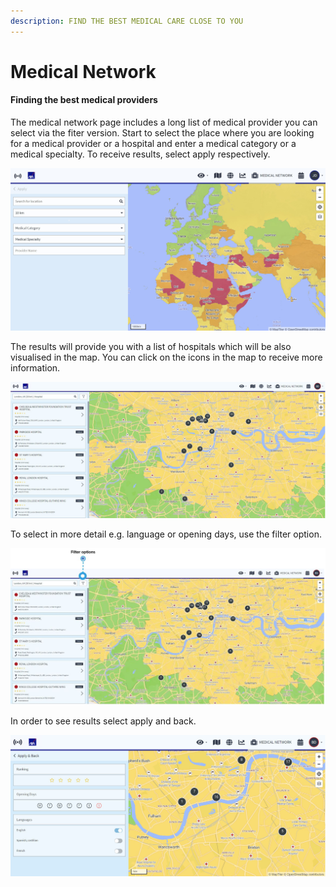 ```yaml
---
description: FIND THE BEST MEDICAL CARE CLOSE TO YOU
---
```


# Medical Network

#### Finding the best medical providers

The medical network page includes a long list of medical provider you can select via the fiter version. Start to select the place where you are looking for a medical provider or a hospital and enter a medical category or a medical specialty. To receive results, select apply respectively.

![](../.gitbook/assets/mn_img01%20%282%29.jpg)

The results will provide you with a list of hospitals which will be also visualised in the map. You can click on the icons in the map to receive more information.

![](../.gitbook/assets/mn_img02%20%283%29.jpg)

To select in more detail e.g. language or opening days, use the filter option.

![](../.gitbook/assets/mn_img02-filter-option%20%283%29.JPG)

In order to see results select apply and back.

![](../.gitbook/assets/mn_img03%20%281%29.jpg)


